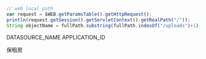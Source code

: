 
```js

// web local path
var request = $WEB.getParamsTable().getHttpRequest();
println(request.getSession().getServletContext().getRealPath("/"));
String objectName = fullPath.substring(fullPath.indexOf("/uploads")+1);

```

DATASOURCE_NAME
APPLICATION_ID


保租房